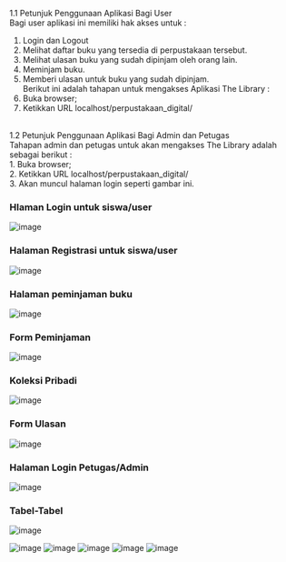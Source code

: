 1.1  Petunjuk Penggunaan Aplikasi Bagi User  
 Bagi user aplikasi ini memiliki hak akses untuk :  <br>
1. Login dan Logout<br>
2.  Melihat daftar buku yang tersedia di perpustakaan tersebut.<br>
3. Melihat ulasan buku yang sudah dipinjam oleh orang lain.<br>
4. Meminjam buku.<br>
5. Memberi ulasan untuk buku yang sudah dipinjam.<br>
 Berikut ini adalah tahapan untuk mengakses Aplikasi The Library :<br>
1. Buka browser;<br>
2. Ketikkan URL localhost/perpustakaan_digital/ <br>
<br>
1.2  Petunjuk Penggunaan Aplikasi Bagi Admin dan Petugas  <br>
Tahapan admin dan petugas untuk akan mengakses The Library adalah sebagai berikut :<br>  
1. Buka browser; <br> 2. Ketikkan URL localhost/perpustakaan_digital/ <br> 3. Akan muncul halaman login seperti gambar ini.  <br>

### Hlaman Login untuk siswa/user
![image](https://github.com/muazarohkurnia/muazarohkurnia/assets/167670732/96c936aa-80b7-4b45-a420-8d90ff85586a)
### Halaman Registrasi untuk siswa/user
![image](https://github.com/muazarohkurnia/muazarohkurnia/assets/167670732/fa083b41-2d84-481d-a596-efe972df199d)
### Halaman peminjaman buku 
![image](https://github.com/muazarohkurnia/muazarohkurnia/assets/167670732/0752a3ee-2a6f-4348-8f6a-4996a1865c0c)
### Form Peminjaman
![image](https://github.com/muazarohkurnia/muazarohkurnia/assets/167670732/a63b2a91-15a6-4627-9926-dd614d374dec)
### Koleksi Pribadi
![image](https://github.com/muazarohkurnia/muazarohkurnia/assets/167670732/495d507f-9a18-4250-b1fb-6a7d6a93f0f5)
### Form Ulasan 
![image](https://github.com/muazarohkurnia/muazarohkurnia/assets/167670732/b2452f11-c1bc-459d-8e9d-7f419f536281)

### Halaman Login Petugas/Admin
![image](https://github.com/muazarohkurnia/muazarohkurnia/assets/167670732/c4bf28c2-8afe-48c5-8812-2032619cdcfa)
### Tabel-Tabel
![image](https://github.com/muazarohkurnia/muazarohkurnia/assets/167670732/99582fa3-66cf-45a2-bb14-daf5d2e892e9)

![image](https://github.com/muazarohkurnia/muazarohkurnia/assets/167670732/e4028b10-c6a9-46b1-88c9-7939df0cf187)
![image](https://github.com/muazarohkurnia/muazarohkurnia/assets/167670732/9c8f6709-61fc-45a7-bce6-09a488da782e)
![image](https://github.com/muazarohkurnia/muazarohkurnia/assets/167670732/0d51b79b-a05c-4bbb-bddd-e32535744e9b)
![image](https://github.com/muazarohkurnia/muazarohkurnia/assets/167670732/4f841d22-95da-4edf-a903-a8d8035dea68)
![image](https://github.com/muazarohkurnia/muazarohkurnia/assets/167670732/99168e0e-7f1b-4e1f-bb0b-7adde481da40)











